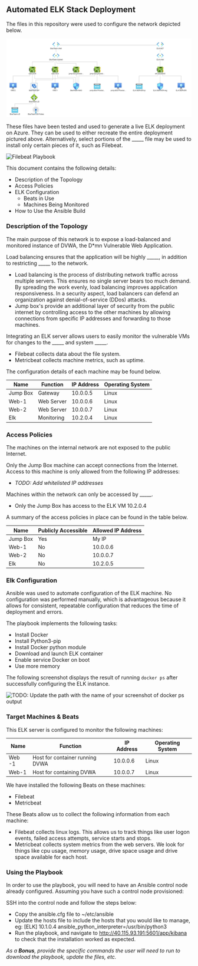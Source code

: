 ## Automated ELK Stack Deployment

The files in this repository were used to configure the network depicted below.

![Topology](Diagrams/Azure_Cloud_Network_Security_Diagram_With_Elk.JPG)

These files have been tested and used to generate a live ELK deployment on Azure. They can be used to either recreate the entire deployment pictured above. Alternatively, select portions of the _____ file may be used to install only certain pieces of it, such as Filebeat.

  ![Filebeat Playbook](Ansible/Filebeat/filebeat-playbook.yml)

This document contains the following details:
- Description of the Topology
- Access Policies
- ELK Configuration
  - Beats in Use
  - Machines Being Monitored
- How to Use the Ansible Build


### Description of the Topology

The main purpose of this network is to expose a load-balanced and monitored instance of DVWA, the D*mn Vulnerable Web Application.

Load balancing ensures that the application will be highly _____, in addition to restricting _____ to the network.
- Load balancing is the process of distributing network traffic across multiple servers. This ensures no single server bears too much demand. By spreading the work evenly, load balancing improves application responsiveness. In a security aspect, load balancers can defend an organization against denial-of-service (DDos) attacks.
- Jump box's provide an additional layer of security from the public internet by controlling access to the other machines by allowing connections from specific IP addresses and forwarding to those machines.

Integrating an ELK server allows users to easily monitor the vulnerable VMs for changes to the _____ and system _____.
- Filebeat collects data about the file system.
- Metricbeat collects machine metrics, such as uptime.

The configuration details of each machine may be found below.

| Name     | Function   | IP Address | Operating System |
|----------|------------|------------|------------------|
| Jump Box | Gateway    | 10.0.0.5   | Linux            |
| Web-1    | Web Server | 10.0.0.6   | Linux            |
| Web-2    | Web Server | 10.0.0.7   | Linux            |
| Elk      | Monitoring | 10.2.0.4   | Linux            |


### Access Policies

The machines on the internal network are not exposed to the public Internet. 

Only the Jump Box machine can accept connections from the Internet. Access to this machine is only allowed from the following IP addresses:
- _TODO: Add whitelisted IP addresses_

Machines within the network can only be accessed by _____.
- Only the Jump Box has access to the ELK VM 10.2.0.4

A summary of the access policies in place can be found in the table below.

| Name     | Publicly Accessible | Allowed IP Address |
|----------|---------------------|--------------------|
| Jump Box | Yes                 | My IP              |
| Web-1    | No                  | 10.0.0.6          |
| Web-2    | No                  | 10.0.0.7           |
| Elk      | No                  | 10.2.0.5           |

### Elk Configuration

Ansible was used to automate configuration of the ELK machine. No configuration was performed manually, which is advantageous because it allows for consistent, repeatable configuration that reduces the time of deployment and errors.

The playbook implements the following tasks:

- Install Docker
- Install Python3-pip
- Install Docker python module
- Download and launch ELK container
- Enable service Docker on boot
- Use more memory


The following screenshot displays the result of running `docker ps` after successfully configuring the ELK instance.

![TODO: Update the path with the name of your screenshot of docker ps output](Images/docker_ps_output.png)

### Target Machines & Beats
This ELK server is configured to monitor the following machines:

| Name   | Function                        | IP Address  | Operating System |
|--------|---------------------------------|-------------|------------------|
| Web -1 | Host for container running DVWA | 10.0.0.6    | Linux            |
| Web-1  | Host for containing DVWA        | 10.0.0.7    | Linux            |

We have installed the following Beats on these machines:
- Filebeat
- Metricbeat

These Beats allow us to collect the following information from each machine:
- Filebeat collects linux logs. This allows us to track things like user logon events, failed access attempts, service starts and stops.
- Metricbeat collects system metrics from the web servers. We look for things like cpu usage, memory usage, drive space usage and drive space available for each host.

### Using the Playbook
In order to use the playbook, you will need to have an Ansible control node already configured. Assuming you have such a control node provisioned: 

SSH into the control node and follow the steps below:
- Copy the ansible.cfg file to ~/etc/ansible
- Update the hosts file to include the hosts that you would like to manage, eg: [ELK] 10.1.0.4 ansible_python_interpreter=/usr/bin/python3
- Run the playbook, and navigate to http://40.115.93.191:5601/app/kibana to check that the installation worked as expected.

_As a **Bonus**, provide the specific commands the user will need to run to download the playbook, update the files, etc._
